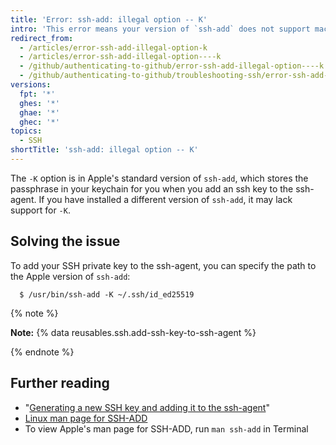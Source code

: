 ```yaml
---
title: 'Error: ssh-add: illegal option -- K'
intro: 'This error means your version of `ssh-add` does not support macOS keychain integration, which allows you to store your passphrase in the keychain.'
redirect_from:
  - /articles/error-ssh-add-illegal-option-k
  - /articles/error-ssh-add-illegal-option----k
  - /github/authenticating-to-github/error-ssh-add-illegal-option----k
  - /github/authenticating-to-github/troubleshooting-ssh/error-ssh-add-illegal-option----k
versions:
  fpt: '*'
  ghes: '*'
  ghae: '*'
  ghec: '*'
topics:
  - SSH
shortTitle: 'ssh-add: illegal option -- K'
---
```

The `-K` option is in Apple's standard version of `ssh-add`, which stores the passphrase in your keychain for you when you add an ssh key to the ssh-agent. If you have installed a different version of `ssh-add`, it may lack support for `-K`.

## Solving the issue

To add your SSH private key to the ssh-agent, you can specify the path to the Apple version of `ssh-add`:

```shell
  $ /usr/bin/ssh-add -K ~/.ssh/id_ed25519
```

{% note %}

**Note:** {% data reusables.ssh.add-ssh-key-to-ssh-agent %}

{% endnote %}

## Further reading

- "[Generating a new SSH key and adding it to the ssh-agent](/articles/generating-a-new-ssh-key-and-adding-it-to-the-ssh-agent)"
- [Linux man page for SSH-ADD](http://man7.org/linux/man-pages/man1/ssh-add.1.html)
- To view Apple's man page for SSH-ADD, run `man ssh-add` in Terminal
